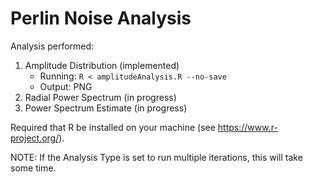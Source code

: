 # Perlin Noise Analysis

Analysis performed:
  1. Amplitude Distribution 	(implemented)
      - Running: `R < amplitudeAnalysis.R --no-save`
      - Output: PNG  
  2. Radial Power Spectrum 	(in progress)
  3. Power Spectrum Estimate 	(in progress)

Required that R be installed on your machine (see https://www.r-project.org/).

NOTE: If the Analysis Type is set to run multiple iterations, this will take some time.

